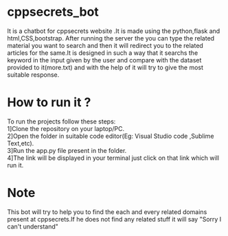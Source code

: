 # cppsecrets_bot
It is a chatbot for cppsecrets website .It is made using the python,flask and html,CSS,bootstrap. After running the server the you can type the related material you want to search and then it will redirect you to the related articles for the same.It is designed in such a way that it searchs the keyword in the input given by the user and compare with the dataset provided to it(more.txt) and with the help of it will try to give the most suitable response.

# How to run it ?
To run the projects follow these steps:</br>
1]Clone the repository on your laptop/PC.</br>2]Open the folder in suitable code editor(Eg: Visual Studio code ,Sublime Text,etc).</br>
3]Run the app.py file present in the folder.</br>4]The link will be displayed in your terminal just click on that link which will run it.


# Note
This bot will try to help you to find the each and every related domains present at cppsecrets.If he does not find any related stuff it will say
"Sorry I can't understand"
